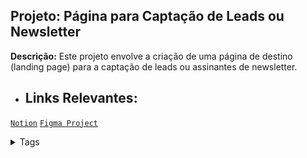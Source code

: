 ## Projeto: Página para Captação de Leads ou Newsletter

**Descrição:** Este projeto envolve a criação de uma página de destino (landing page) para a captação de leads ou assinantes de newsletter.

- ## Links Relevantes:

[`Notion`](https://efficient-sloth-d85.notion.site/Desafio-RocketNews-2e2c5d56b41f4b13a7d8df6b5affc0ec) [`Figma Project`](https://www.figma.com/community/file/1241119530230478440)

<details> <summary>Tags</summary>

[[Landing Page]]

</details>